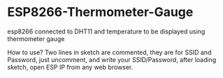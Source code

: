 # ESP8266-Thermometer-Gauge
esp8266 connected to DHT11 and temperature to be displayed using thermometer gauge

How to use?
Two lines in sketch are commented, they are for SSID and Password, just uncomment, and write your SSID/Password, after loading sketch, open ESP IP from any web browser. 
